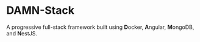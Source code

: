 # DAMN-Stack

A progressive full-stack framework built using **D**ocker, **A**ngular, **M**ongoDB, and **N**estJS.